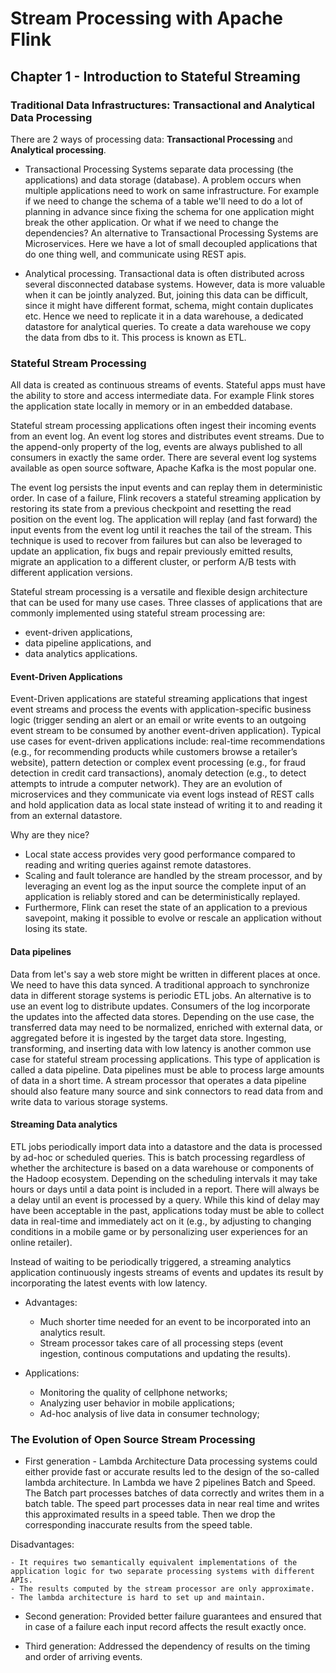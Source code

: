 # Stream Processing with Apache Flink

## Chapter 1 - Introduction to Stateful Streaming

### Traditional Data Infrastructures: Transactional and Analytical Data Processing
There are 2 ways of processing data: **Transactional Processing** and **Analytical processing**.

- Transactional Processing Systems separate data processing (the applications) and data storage (database).
A problem occurs when multiple applications need to work on same infrastructure. For example if we need to change the schema of a table we'll need
to do a lot of planning in advance since fixing the schema for one application might break the other application. Or what if we need to change the dependencies?
An alternative to Transactional Processing Systems are Microservices. Here we have a lot of small decoupled applications that do one thing well, and 
communicate using REST apis.

- Analytical processing. Transactional data is often distributed across several disconnected database systems. 
However, data is more valuable when it can be jointly analyzed. But, joining this data can be difficult, since it might have different format, 
schema, might contain duplicates etc.
Hence we need to replicate it in a data warehouse, a dedicated datastore for analytical queries.
To create a data warehouse we copy the data from dbs to it. This process is known as ETL.

### Stateful Stream Processing
All data is created as continuous streams of events. Stateful apps must have the ability to store and access intermediate data.
For example Flink stores the application state locally in memory or in an embedded database.

Stateful stream processing applications often ingest their incoming events from an event log. An event log stores and distributes event streams.
Due to the append-only property of the log, events are always published to all consumers in exactly the same order. 
There are several event log systems available as open source software, Apache Kafka is the most popular one.

The event log persists the input events and can replay them in deterministic order. 
In case of a failure, Flink recovers a stateful streaming application by restoring its state from a previous checkpoint and resetting the read position on the event log.
The application will replay (and fast forward) the input events from the event log until it reaches the tail of the stream. This technique is used to recover from failures but can also be leveraged to update an application, fix bugs and repair previously emitted results, migrate an application to a different cluster, or perform A/B tests with different application versions.

Stateful stream processing is a versatile and flexible design architecture that can be used for many use cases. 
Three classes of applications that are commonly implemented using stateful stream processing are: 

- event-driven applications, 
- data pipeline applications, and 
- data analytics applications.

#### Event-Driven Applications
Event-Driven applications are stateful streaming applications that ingest event streams and process the events with 
application-specific business logic (trigger sending an alert or an email or write events to an outgoing event stream 
to be consumed by another event-driven application). 
Typical use cases for event-driven applications include: real-time recommendations 
(e.g., for recommending products while customers browse a retailer’s website), pattern detection or complex event processing 
(e.g., for fraud detection in credit card transactions), anomaly detection (e.g., to detect attempts to intrude a computer network).
They are an evolution of microservices and they communicate via event logs instead of REST calls and hold application data 
as local state instead of writing it to and reading it from an external datastore.

Why are they nice?

- Local state access provides very good performance compared to reading and writing queries against remote datastores. 
- Scaling and fault tolerance are handled by the stream processor, and by leveraging an event log as the input source the 
complete input of an application is reliably stored and can be deterministically replayed. 
- Furthermore, Flink can reset the state of an application to a previous savepoint, making it possible to evolve or rescale an application without losing its state.

#### Data pipelines
Data from let's say a web store might be written in different places at once. We need to have this data synced.
A traditional approach to synchronize data in different storage systems is periodic ETL jobs. 
An alternative is to use an event log to distribute updates. Consumers of the log incorporate the updates into the affected data stores. 
Depending on the use case, the transferred data may need to be normalized, enriched with external data, or aggregated 
before it is ingested by the target data store. Ingesting, transforming, and inserting data with low latency is another 
common use case for stateful stream processing applications. This type of application is called a data pipeline. 
Data pipelines must be able to process large amounts of data in a short time. A stream processor that operates a data 
pipeline should also feature many source and sink connectors to read data from and write data to various storage systems.


####  Streaming Data analytics 
ETL jobs periodically import data into a datastore and the data is processed by ad-hoc or scheduled queries. 
This is batch processing regardless of whether the architecture is based on a data warehouse or components of the Hadoop ecosystem.
Depending on the scheduling intervals it may take hours or days until a data point is included in a report.
There will always be a delay until an event is processed by a query. While this kind of delay may have been acceptable 
in the past, applications today must be able to collect data in real-time and immediately act on it (e.g., by adjusting 
to changing conditions in a mobile game or by personalizing user experiences for an online retailer).


Instead of waiting to be periodically triggered, a streaming analytics application continuously ingests streams of events 
and updates its result by incorporating the latest events with low latency.

* Advantages:

	- Much shorter time needed for an event to be incorporated into an analytics result.
	- Stream processor takes care of all processing steps (event ingestion, continous computations and updating the results).

* Applications:

	- Monitoring the quality of cellphone networks;
	- Analyzing user behavior in mobile applications;
	- Ad-hoc analysis of live data in consumer technology;


### The Evolution of Open Source Stream Processing

* First generation - Lambda Architecture
Data processing systems could either provide fast or accurate results led to the design of the so-called lambda architecture.
In Lambda we have 2 pipelines Batch and Speed. The Batch part processes batches of data correctly and writes them in a batch table. The speed part processes data in near real time and writes this approximated results in a speed table. Then we drop the corresponding inaccurate results from the speed table.

Disadvantages:

	- It requires two semantically equivalent implementations of the application logic for two separate processing systems with different APIs. 
	- The results computed by the stream processor are only approximate. 
	- The lambda architecture is hard to set up and maintain.

* Second generation: Provided better failure guarantees and ensured that in case of a failure each input record affects the result exactly once.


* Third generation: Addressed the dependency of results on the timing and order of arriving events.


